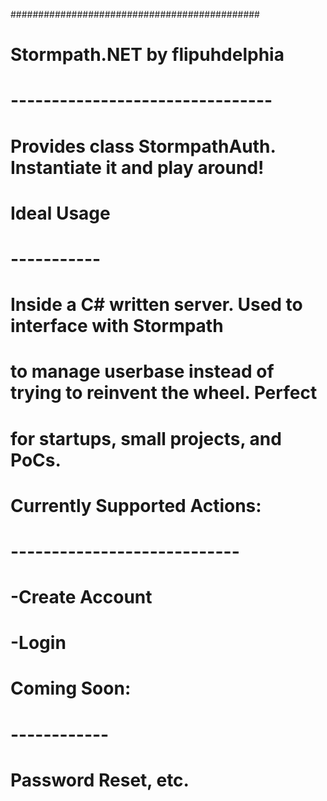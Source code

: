 #############################################
#
#		Stormpath.NET   by flipuhdelphia
#		--------------------------------
#		Provides class StormpathAuth.  Instantiate it and play around!
#
#		Ideal Usage
#		-----------
#		Inside a C# written server.  Used to interface with Stormpath 
#		to manage userbase instead of trying to reinvent the wheel.  Perfect
#		for startups, small projects, and PoCs.
#
#		Currently Supported Actions:
#		----------------------------
#		-Create Account
#		-Login
#
#		Coming Soon:
#		------------
#		Password Reset, etc.
#
#
#
